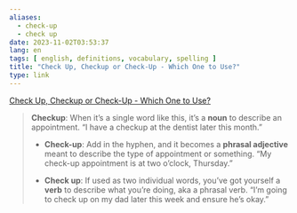 ```yaml
---
aliases:
  - check-up
  - check up
date: 2023-11-02T03:53:37
lang: en
tags: [ english, definitions, vocabulary, spelling ]
title: "Check Up, Checkup or Check-Up - Which One to Use?"
type: link
---
```


[Check Up, Checkup or Check-Up - Which One to Use?](https://grammarist.com/spelling/check-up-checkup/)

> **Checkup**: When it’s a single word like this, it’s a **noun** to describe an appointment. “I have a checkup at the dentist later this month.”
>
> * **Check-up**: Add in the hyphen, and it becomes a **phrasal adjective** meant to describe the type of appointment or something. “My check-up appointment is at two o’clock, Thursday.”
>
> * **Check up**: If used as two individual words, you’ve got yourself a **verb** to describe what you’re doing, aka a phrasal verb. “I’m going to check up on my dad later this week and ensure he’s okay.”
